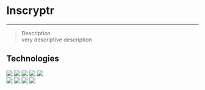 # Inscryptr
---
> Description  
> very descriptive description

## Technologies
![](https://img.shields.io/badge/-HTML-5555ff?style=flat-square&logo=html5&logoColor=FFFFFF)
![](https://img.shields.io/badge/-CSS-5555ff?style=flat-square&logo=css3&logoColor=FFFFFF)
![](https://img.shields.io/badge/-JS-5555ff?style=flat-square&logo=javascript&logoColor=FFFFFF)
![](https://img.shields.io/badge/-React-5555ff?style=flat-square&logo=react&logoColor=FFFFFF)
![](https://img.shields.io/badge/-VScode-5555ff?style=flat-square&logo=visual-studio-code&logoColor=FFFFFF)  
![](https://img.shields.io/badge/-Express-5555ff?style=flat-square&logo=express&logoColor=ffffff) 
![](https://img.shields.io/badge/-Redux-5555ff?style=flat-square&logo=redux&logoColor=ffffff) 
![](https://img.shields.io/badge/-Postgres-5555ff?style=flat-square&logo=sequelize&logoColor=ffffff) 
![](https://img.shields.io/badge/-GitHub-5555ff?style=flat-square&logo=github&logoColor=ffffff) 

